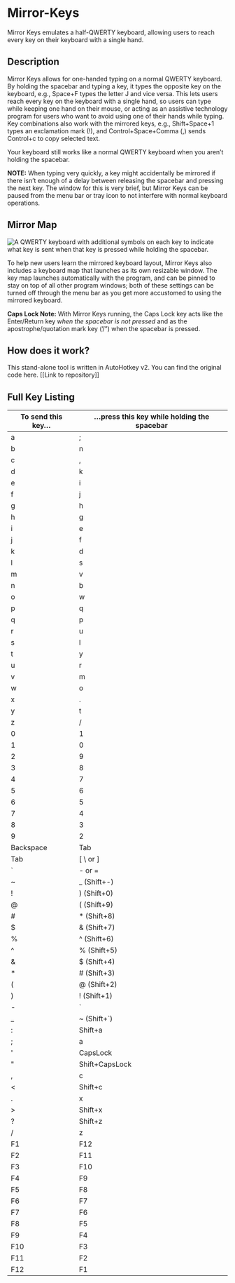 # Mirror-Keys
Mirror Keys emulates a half-QWERTY keyboard, allowing users to reach every key on their keyboard with a single hand.

## Description
Mirror Keys allows for one-handed typing on a normal QWERTY keyboard. By holding the spacebar and typing a key, it types the opposite key on the keyboard, e.g., Space+F types the letter J and vice versa. This lets users reach every key on the keyboard with a single hand, so users can type while keeping one hand on their mouse, or acting as an assistive technology program for users who want to avoid using one of their hands while typing. Key combinations also work with the mirrored keys, e.g., Shift+Space+1 types an exclamation mark (!), and Control+Space+Comma (,) sends Control+c to copy selected text.

Your keyboard still works like a normal QWERTY keyboard when you aren’t holding the spacebar.

**NOTE:** When typing very quickly, a key might accidentally be mirrored if there isn’t enough of a delay between releasing the spacebar and pressing the next key. The window for this is very brief, but Mirror Keys can be paused from the menu bar or tray icon to not interfere with normal keyboard operations.

## Mirror Map
![A QWERTY keyboard with additional symbols on each key to indicate what key is sent when that key is pressed while holding the spacebar.](https://github.com/user-attachments/assets/a3a59e48-f4ca-4725-a450-63f680c01c2f)

To help new users learn the mirrored keyboard layout, Mirror Keys also includes a keyboard map that launches as its own resizable window. The key map launches automatically with the program, and can be pinned to stay on top of all other program windows; both of these settings can be turned off through the menu bar as you get more accustomed to using the mirrored keyboard.

**Caps Lock Note:** With Mirror Keys running, the Caps Lock key acts like the Enter/Return key *when the spacebar is not pressed* and as the apostrophe/quotation mark key (’/”) when the spacebar is pressed.

## How does it work?

This stand-alone tool is written in AutoHotkey v2. You can find the original code here. [[Link to repository]]

## Full Key Listing
| To send this key… | …press this key while holding the spacebar |
| --- | --- |
| a | ; |
| b | n |
| c | , |
| d | k |
| e | i |
| f | j |
| g | h |
| h | g |
| i | e |
| j | f |
| k | d |
| l | s |
| m | v |
| n | b |
| o | w |
| p | q |
| q | p |
| r | u |
| s | l |
| t | y |
| u | r |
| v | m |
| w | o |
| x | . |
| y | t |
| z | / |
| 0 | 1 |
| 1 | 0 |
| 2 | 9 |
| 3 | 8 |
| 4 | 7 |
| 5 | 6 |
| 6 | 5 |
| 7 | 4 |
| 8 | 3 |
| 9 | 2 |
| Backspace | Tab |
| Tab | [ \ or ] |
| ` | - or = |
| ~ | _ (Shift+-) |
| ! | ) (Shift+0) |
| @ | ( (Shift+9) |
| # | * (Shift+8) |
| $ | & (Shift+7) |
| % | ^ (Shift+6) |
| ^ | % (Shift+5) |
| & | $ (Shift+4) |
| * | # (Shift+3) |
| ( | @ (Shift+2) |
| ) | ! (Shift+1) |
| - | ` |
| _ | ~ (Shift+`) |
| : | Shift+a |
| ; | a |
| ' | CapsLock |
| " | Shift+CapsLock |
| , | c |
| < | Shift+c |
| . | x |
| > | Shift+x |
| ? | Shift+z |
| / | z |
| F1 | F12 |
| F2 | F11 |
| F3 | F10 |
| F4 | F9 |
| F5 | F8 |
| F6 | F7 |
| F7 | F6 |
| F8 | F5 |
| F9 | F4 |
| F10 | F3 |
| F11 | F2 |
| F12 | F1 |
